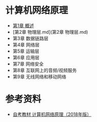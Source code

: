 # 计算机网络原理

-   [第1章 概述](https://github.com/LQB2017/ZiKao/blob/main/04741/%E7%AC%AC1%E7%AB%A0%20%E6%A6%82%E8%BF%B0.md) 
-  [第2章 物理层.md](第2章 物理层.md) 
- 第3章 数据链路层
- 第4章 网络层
- 第5章 运输层
- 第6章 应用层
- 第7章 网络安全
- 第8章 互联网上的音频/视频服务
- 第9章 无线网络和移动网络

# 参考资料

- [自考教材 计算机网络原理（2018年版）](https://book.douban.com/subject/31756261/)
